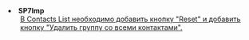 
<li><strong>SP7Imp</strong>
    <ul>
            <a href="/SP7Imp/src/main/java/ua/kiev/prog">
                В Contacts List необходимо добавить кнопку "Reset" и добавить кнопку "Удалить группу со всеми контактами".<br>
            </a>
    </ul>
</li>

